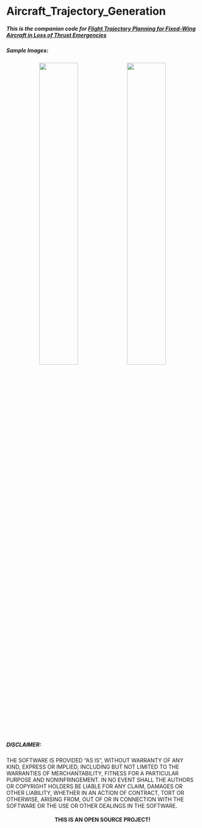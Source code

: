 # Aircraft_Trajectory_Generation 

##### This is the companion code for [Flight Trajectory Planning for Fixed-Wing Aircraft in Loss of Thrust Emergencies](http://wcl.cs.rpi.edu/papers/trajectory_tech_report_oct_17.pdf "Research Paper")

##### Sample Images:

<p align="middle">
  <img src="https://github.com/paulsaswata/Trajectory_Generation_No_Wind/blob/master/v1.0/src/Sample/parts2d.png" width="45%" />
  <img src="https://github.com/paulsaswata/Trajectory_Generation_No_Wind/blob/master/v1.0/src/Sample/parts3d.png" width="45%" /> 
</p>

##### DISCLAIMER: 
THE SOFTWARE IS PROVIDED “AS IS”, WITHOUT WARRANTY OF ANY KIND, EXPRESS OR IMPLIED, INCLUDING BUT NOT LIMITED TO THE WARRANTIES OF MERCHANTABILITY, FITNESS FOR A PARTICULAR PURPOSE AND NONINFRINGEMENT. IN NO EVENT SHALL THE AUTHORS OR COPYRIGHT HOLDERS BE LIABLE FOR ANY CLAIM, DAMAGES OR OTHER LIABILITY, WHETHER IN AN ACTION OF CONTRACT, TORT OR OTHERWISE, ARISING FROM, OUT OF OR IN CONNECTION WITH THE SOFTWARE OR THE USE OR OTHER DEALINGS IN THE SOFTWARE. 

#### <p style="text-align: center;"> THIS IS AN OPEN SOURCE PROJECT! </p>
